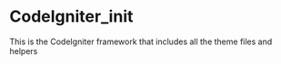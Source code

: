 CodeIgniter_init
================

This is the CodeIgniter framework that includes all the theme files and helpers
